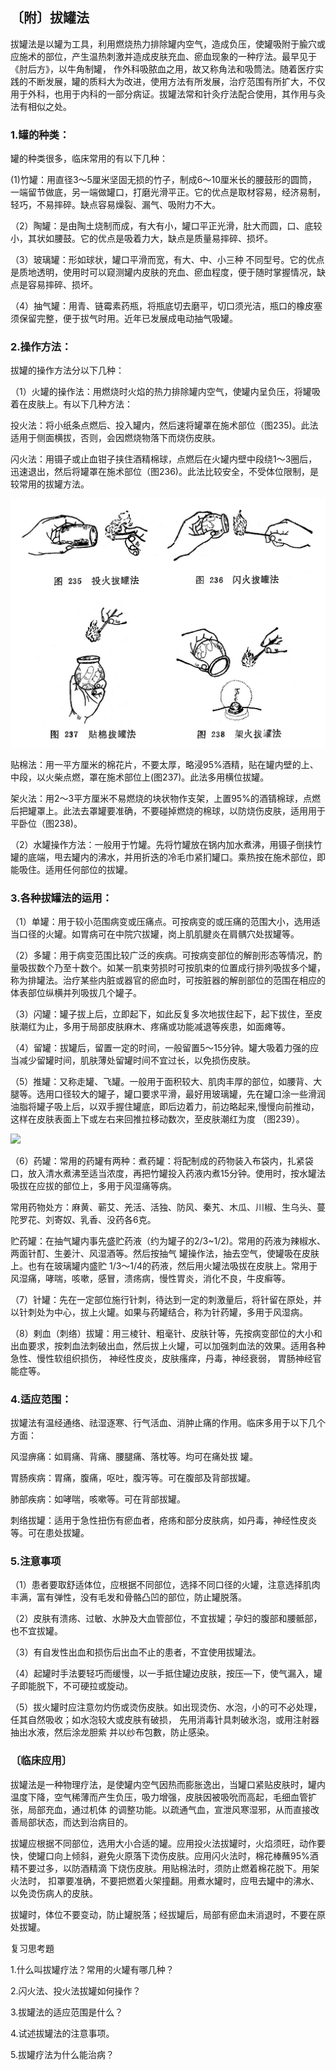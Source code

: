 ## 〔附〕拔罐法

拔罐法是以罐为工具，利用燃烧热力排除罐内空气，造成负压，使罐吸附于腧穴或应施术的部位，产生温热刺激并造成皮肤充血、瘀血现象的一种疗法。最早见于《肘后方》，以牛角制罐， 作外科吸脓血之用，故又称角法和吸筒法。随着医疗实践的不断发展，罐的质料大为改进，使用方法有所发展，治疗范围有所扩大，不仅用于外科，也用于内科的一部分病证。拔罐法常和针灸疗法配合使用，其作用与灸法有相似之处。

### 1.罐的种类：

罐的种类很多，临床常用的有以下几种：

(1)竹罐：用直径3〜5厘米坚固无损的竹子，制成6〜10厘米长的腰鼓形的圆筒，一端留节做底，另一端做罐口，打磨光滑平正。它的优点是取材容易，经济易制，轻巧，不易摔碎。缺点容易燥裂、漏气、吸附力不大。

（2）陶罐：是由陶土烧制而成，有大有小，罐口平正光滑，肚大而圆，口、底较小，其状如腰鼓。它的优点是吸着力大，缺点是质量易摔碎、损坏。

（3）玻璃罐：形如球状，罐口平滑而宽，有大、中、小三种 不同型号。它的优点是质地透明，使用时可以窥测罐内皮肤的充血、瘀血程度，便于随时掌握情况，缺点是容易摔碎、损坏。

（4）抽气罐：用青、链霉素药瓶，将瓶底切去磨平，切口须光洁，瓶口的橡皮塞须保留完整，便于拔气时用。近年已发展成电动抽气吸罐。

### 2.操作方法：

拔罐的操作方法分以下几种：

（1）火罐的操作法：用燃烧时火焰的热力排除罐内空气，使罐内呈负压，将罐吸着在皮肤上。有以下几种方法：

投火法：将小纸条点燃后、投入罐内，然后速将罐罩在施术部位（图235)。此法适用于侧面横拔，否则，会因燃烧物落下而烧伤皮肤。

闪火法：用镊子或止血钳子挟住酒精棉球，点燃后在火罐内壁中段绕1〜3圈后，迅速退出，然后将罐罩在施术部位（图236)。此法比较安全，不受体位限制，是较常用的拔罐方法。	

![](img/图235、236、237、238.jpg)

贴棉法：用一平方厘米的棉花片，不要太厚，略浸95%酒精，贴在罐内壁的上、中段，以火柴点燃，罩在施术部位上(图237)。此法多用横位拔罐。

架火法：用2〜3平方厘米不易燃烧的块状物作支架，上置95%的酒锖棉球，点燃后把罐罩上。此法去罩罐要准确，不要碰掉燃烧的棉球，以防烧伤皮肤，适用用于平卧位（图238)。

（2）水罐操作方法：一般用于竹罐。先将竹罐放在锅内加水煮沸，用镊子倒挟竹罐的底端，甩去罐内的沸水，并用折迭的冷毛巾紧扪罐口。乘热按在施术部位，即能吸住。适用任何部位的拔罐。

### 3.各种拔罐法的运用：

（1）单罐：用于较小范围病变或压痛点。可按病变的或压痛的范围大小，选用适当口径的火罐。如胃病可在中院穴拔罐，岗上肌肌腱炎在肩髃穴处拔罐等。

（2）多罐：用于病变范围比较广泛的疾病。可按病变部位的解剖形态等情况，酌量吸拔数个乃至十数个。如某一肌束劳损时可按肌束的位置成行排列吸拔多个罐，称为排罐法。治疗某些内脏或器官的瘀血时，可按脏器的解剖部位的范围在相应的体表部位纵横并列吸拔几个罐子。

（3）闪罐：罐子拔上后，立即起下，如此反复多次地拔住起下，起下拔住，至皮肤潮红为止，多用于局部皮肤麻木、疼痛或功能减退等疾患，如面瘫等。

（4）留罐：拔罐后，留置一定的时间，一般留置5〜15分钟。罐大吸着力强的应当减少留罐时间，肌肤薄处留罐时间不宜过长，以免损伤皮肤。

（5）推罐：又称走罐、飞罐。一般用于面积较大、肌肉丰厚的部位，如腰背、大腿等。选用口径较大的罐子，罐口要求平滑，最好用玻璃罐，先在罐口涂一些滑润油脂将罐子吸上后，以双手握住罐底，即后边着力，前边略起来,慢慢向前推动，这样在皮肤表面上下或左右来回推拉移动数次，至皮肤潮红为度 （图239）。

![](img/图239.jpg)

（6）药罐：常用的药罐有两种：煮药罐：将配制成的药物装入布袋内，扎紧袋口，放入清水煮沸至适当浓度，再把竹罐投入药液内煮15分钟。使用时，按水罐法吸拔在应拔的部位上，多用于风湿痛等病。

常用药物处方：麻黄、蕲艾、羌活、活独、防风、秦艽、木瓜、川椒、生乌头、蔓陀罗花、刘寄奴、乳香、没药各6克。

贮药罐：在抽气罐内事先盛贮药液（约为罐子的2/3~1/2)。常用的药液为辣椒水、两面针酊、生姜汁、风湿酒等。然后按抽气 罐操作法，抽去空气，使罐吸在皮肤上。也有在玻璃罐内盛贮 1/3〜1/4的药液，然后用火罐法吸拔在皮肤上。常用于风湿痛，哮喘，咳嗽，感冒，溃疡病，慢性胃炎，消化不良，牛皮癣等。

（7）针罐：先在一定部位施行针刺，待达到一定的刺激量后，将针留在原处，并以针刺处为中心，拔上火罐。如果与药罐结合，称为针药罐，多用于风湿病。	

（8）剌血（刺络）拔罐：用三棱针、粗毫针、皮肤针等，先按病变部位的大小和出血要求，按刺血法刺破出血，然后拔上火罐，可以加强刺血法的效果。适用各种急性、慢性软组织损伤， 神经性皮炎，皮肤瘙痒，丹毒，神经衰弱， 胃肠神经官能症等。

### 4.适应范围：

拔罐法有温经通络、祛湿逐寒、行气活血、消肿止痛的作用。临床多用于以下几个方面：	

风湿痹痛：如肩痛、背痛、腰腿痛、落枕等。均可在痛处拔 罐。	

胃肠疾病：胃痛，腹痛，呕吐，腹泻等。可在腹部及背部拔罐。

肺部疾病：如哮喘，咳嗽等。可在背部拔罐。

刺络拔罐：适用于急性扭伤有瘀血者，疮疡和部分皮肤病，如丹毒，神经性皮炎等。可在患处拔罐。

### 5.注意事项

（1）患者要取舒适体位，应根据不同部位，选择不同口径的火罐，注意选择肌肉丰满，富有弹性，没有毛发和骨骼凸凹的部位，防止罐脱落。	

（2）皮肤有溃疡、过敏、水肿及大血管部位，不宜拔罐；孕妇的腹部和腰骶部，也不宜拔罐。

（3）有自发性出血和损伤后出血不止的患者，不宜使用拔罐法。

（4）起罐时手法要轻巧而缓慢，以一手抵住罐边皮肤，按压—下，使气漏入，罐子即能脱下，不可硬拉或旋动。	

（5）拔火罐时应注意勿灼伤或烫伤皮肤。如出现烫伤、水泡，小的可不必处理，任其自然吸收；如水泡较大或皮肤有破损， 先用消毒针具刺破氷泡，或用注射器抽出水液，然后涂龙胆紫 并以纱布包數，防止感染。

### 〔临床应用〕

拔罐法是一种物理疗法，是使罐内空气因热而膨胀逸出，当罐口紧贴皮肤时，罐内温度下降，空气稀薄而产生负压，吸力增强，皮肤因被吸吮而高起，毛细血管扩张，局部充血，通过机体 的调整功能。以疏通气血，宣泄风寒湿邪，从而直接改善局部状态，而达到治病目的。

拔罐应根据不同部位，选用大小合适的罐。应用投火法拔罐时，火焰须旺，动作要快，使罐口向上倾斜，避免火原落下烫伤皮肤。应用闪火法时，棉花棒蘸95%酒精不要过多，以防酒精滴 下烧伤皮肤。用贴棉法时，须防止燃着棉花脱下。用架火法时， 扣罩要准确，不要把燃着火架撞翻。用煮水罐时，应甩去罐中的沸水、以免烫伤病人的皮肤。

拔罐时，体位不要变动，防止罐脱落；经拔罐后，局部有瘀血未消退时，不要在原处拔罐。

复习思考題

1.什么叫拔罐疗法？常用的火罐有哪几种？

2.闪火法、投火法拔罐如何操作？

3.拔罐法的适应范围是什么？	

4.试述拔罐法的注意事项。

5.拔罐疗法为什么能治病？
